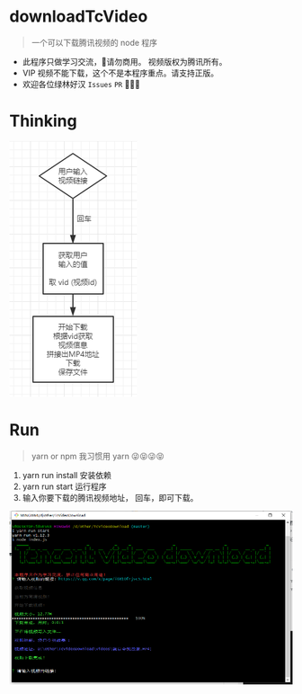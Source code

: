 # downloadTcVideo

> 一个可以下载腾讯视频的 node 程序

+ 此程序只做学习交流，🚫请勿商用。 视频版权为腾讯所有。
+ VIP 视频不能下载，这个不是本程序重点。请支持正版。
+ 欢迎各位绿林好汉 `Issues` `PR` 🤙🤙🤙

# Thinking

![](https://raw.githubusercontent.com/JayCJP/downloadTcVideo/master/thinking.png)

# Run

> yarn or npm  我习惯用 yarn 😜😝😜😝

1. yarn run install 安装依赖
2. yarn run start  运行程序
3. 输入你要下载的腾讯视频地址， 回车，即可下载。

![](https://raw.githubusercontent.com/JayCJP/downloadTcVideo/master/running.png)
